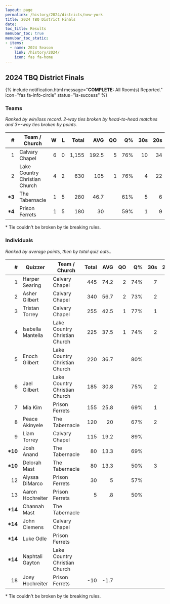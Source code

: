 ```yaml
---
layout: page
permalink: /history/2024/districts/new-york
title: 2024 TBQ District Finals
date: 
toc_title: Results
menubar_toc: true
menubar_toc_static:
- items:
  - name: 2024 Season
    link: /history/2024/
    icon: fas fa-home
---
```



## 2024 TBQ District Finals

{% include notification.html
   message="<b>COMPLETE:</b> All Room(s) Reported."
   icon="fas fa-info-circle"
   status="is-success" %}


### Teams

*Ranked by win/loss record. 2-way ties broken by head-to-head matches and 3+-way ties broken by points.*

| # | Team / Church | W | L | Total | AVG | QO | Q% | 30s | 20s | 10s |
|--:|---|--:|--:|--:|--:|--:|--:|--:|--:|--:|
| 1 | Calvary Chapel | 6 | 0 | 1,155 | 192.5 | 5 | 76% | 10 | 34 | 26 |
| 2 | Lake Country Christian Church | 4 | 2 | 630 | 105 | 1 | 76% | 4 | 22 | 16 |
| **\*3** | The Tabernacle | 1 | 5 | 280 | 46.7 |  | 61% | 5 | 6 | 17 |
| **\*4** | Prison Ferrets | 1 | 5 | 180 | 30 |  | 59% | 1 | 9 | 6 |

\* Tie couldn't be broken by tie breaking rules.

### Individuals

*Ranked by average points, then by total quiz outs..*

| # | Quizzer | Team / Church | Total | AVG | QO | Q% | 30s | 20s | 10s |
|--:|---|---|--:|--:|--:|--:|--:|--:|--:|
| 1 | Harper Searing | Calvary Chapel | 445 | 74.2 | 2 | 74% | 7 | 12 | 4 |
| 2 | Asher Gilbert | Calvary Chapel | 340 | 56.7 | 2 | 73% | 2 | 11 | 9 |
| 3 | Tristan Torrey | Calvary Chapel | 255 | 42.5 | 1 | 77% | 1 | 7 | 9 |
| 4 | Isabella Mantella | Lake Country Christian Church | 225 | 37.5 | 1 | 74% | 2 | 7 | 5 |
| 5 | Enoch Gilbert | Lake Country Christian Church | 220 | 36.7 |  | 80% |  | 9 | 7 |
| 6 | Jael Gilbert | Lake Country Christian Church | 185 | 30.8 |  | 75% | 2 | 6 | 4 |
| 7 | Mia Kim | Prison Ferrets | 155 | 25.8 |  | 69% | 1 | 7 | 3 |
| 8 | Peace Akinyele | The Tabernacle | 120 | 20 |  | 67% | 2 | 2 | 6 |
| 9 | Liam Torrey | Calvary Chapel | 115 | 19.2 |  | 89% |  | 4 | 4 |
| **\*10** | Josh Anand | The Tabernacle | 80 | 13.3 |  | 69% |  | 3 | 6 |
| **\*10** | Delorah Mast | The Tabernacle | 80 | 13.3 |  | 50% | 3 | 1 | 5 |
| 12 | Alyssa DiMarco | Prison Ferrets | 30 | 5 |  | 57% |  | 1 | 3 |
| 13 | Aaron Hochreiter | Prison Ferrets | 5 | .8 |  | 50% |  | 1 |  |
| **\*14** | Channah Mast | The Tabernacle |  |  |  |  |  |  |  |
| **\*14** | John Clemens | Calvary Chapel |  |  |  |  |  |  |  |
| **\*14** | Luke Odle | Prison Ferrets |  |  |  |  |  |  |  |
| **\*14** | Naphtali Gayton | Lake Country Christian Church |  |  |  |  |  |  |  |
| 18 | Joey Hochreiter | Prison Ferrets | -10 | -1.7 |  |  |  |  |  |

\* Tie couldn't be broken by tie breaking rules.

